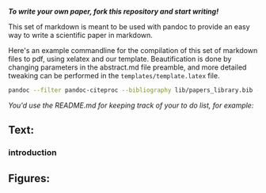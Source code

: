 **_To write your own paper, fork this repository and start writing!_**

This set of markdown is meant to be used with pandoc to provide an easy way to write a scientific paper in markdown. 

Here's an example commandline for the compilation of this set of markdown files to pdf, using xelatex and our template. Beautification is done by changing parameters in the abstract.md file preamble, and more detailed tweaking can be performed in the `templates/template.latex` file.

```bash
pandoc --filter pandoc-citeproc --bibliography lib/papers_library.bib --latex-engine=xelatex --template=templates/template.latex abstract.md introduction.md results.md discussion.md methods.md -f markdown -t latex -s -o versions/first.pdf
```



_You'd use the README.md for keeping track of your to do list, for example:_

## Text:

### introduction

## Figures:
